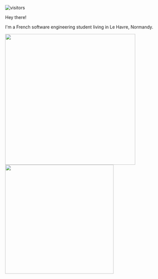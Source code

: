 ![visitors](https://visitor-badge.glitch.me/badge?page_id=kiritsu.kiritsu)

Hey there!

I'm a French software engineering student living in Le Havre, Normandy.

<img width="420" src="https://github-readme-stats.vercel.app/api?username=kiritsu&theme=radical&show_icons=true&hide_border=true&include_all_commits=true&custom_title=My%20Github%20Stats"/><img width="350" src="https://github-readme-stats.vercel.app/api/top-langs/?username=kiritsu&layout=compact&theme=radical&hide_border=true"/>
